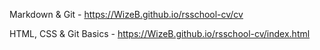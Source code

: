 Markdown & Git - https://WizeB.github.io/rsschool-cv/cv

HTML, CSS & Git Basics - https://WizeB.github.io/rsschool-cv/index.html
